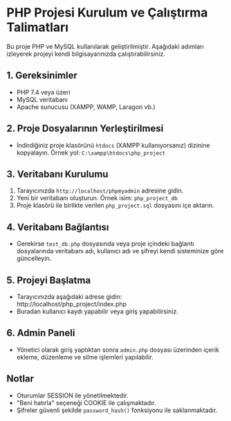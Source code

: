 # PHP Projesi Kurulum ve Çalıştırma Talimatları

Bu proje PHP ve MySQL kullanılarak geliştirilmiştir. Aşağıdaki adımları izleyerek projeyi kendi bilgisayarınızda çalıştırabilirsiniz.

## 1. Gereksinimler
- PHP 7.4 veya üzeri
- MySQL veritabanı
- Apache sunucusu (XAMPP, WAMP, Laragon vb.)

## 2. Proje Dosyalarının Yerleştirilmesi
- İndirdiğiniz proje klasörünü `htdocs` (XAMPP kullanıyorsanız) dizinine kopyalayın.
  Örnek yol: `C:\xampp\htdocs\php_project`

## 3. Veritabanı Kurulumu
1. Tarayıcınızda `http://localhost/phpmyadmin` adresine gidin.
2. Yeni bir veritabanı oluşturun. Örnek isim: `php_project_db`
3. Proje klasörü ile birlikte verilen `php_project.sql` dosyasını içe aktarın.

## 4. Veritabanı Bağlantısı
- Gerekirse `test_db.php` dosyasında veya proje içindeki bağlantı dosyalarında veritabanı adı, kullanıcı adı ve şifreyi kendi sisteminize göre güncelleyin.

## 5. Projeyi Başlatma
- Tarayıcınızda aşağıdaki adrese gidin:
  http://localhost/php_project/index.php
- Buradan kullanıcı kaydı yapabilir veya giriş yapabilirsiniz.

## 6. Admin Paneli
- Yönetici olarak giriş yaptıktan sonra `admin.php` dosyası üzerinden içerik ekleme, düzenleme ve silme işlemleri yapılabilir.

## Notlar
- Oturumlar SESSION ile yönetilmektedir.
- "Beni hatırla" seçeneği COOKIE ile çalışmaktadır.
- Şifreler güvenli şekilde `password_hash()` fonksiyonu ile saklanmaktadır.
